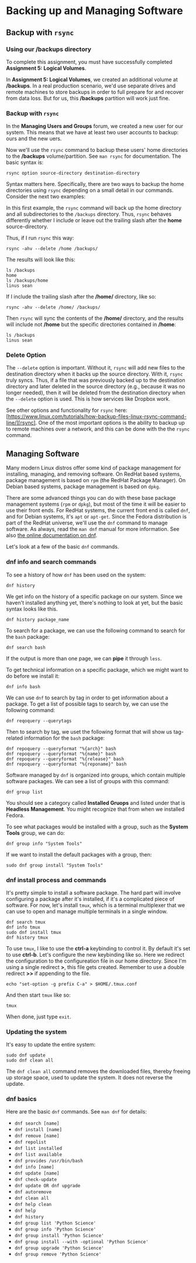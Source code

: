 # Backing up and Managing Software

## Backup with ``rsync``

### Using our /backups directory

To complete this assignment, you must have successfully completed **Assignment 5: Logical Volumes**.

In **Assignment 5: Logical Volumes**, we created an additional volume at **/backups**. In a real production scenario, we'd use separate drives and remote machines to store backups in order to full prepare for and recover from data loss. But for us, this **/backups** partition will work just fine.

### Backup with ``rsync``

In the **Managing Users and Groups** forum, we created a new user for our system. This means that we have at least two user accounts to backup: ours and the new uers.

Now we'll use the ``rsync`` command to backup these users' home directories to the **/backups** volume/partition. See ``man rsync`` for documentation. The basic syntax is:

```
rsync option source-directory destination-directory
```

Syntax matters here. Specifically, there are two ways to backup the home directories using ``rsync`` depending on a small detail in our commands. Consider the next two examples:

In this first example, the ``rsync`` command will back up the home directory and all subdirectories to the ``/backups`` directory. Thus, ``rsync`` behaves differently whether I include or leave out the trailing slash after the **home** source-directory.

Thus, if I run ``rsync`` this way:

```
rsync -ahv --delete /home /backups/
```

The results will look like this:

```
ls /backups
home
ls /backups/home
linus sean
```

If I include the trailing slash after the **/home/** directory, like so:

```
rsync -ahv --delete /home/ /backups/
```

Then ``rsync`` will sync the contents of the **/home/** directory, and the results will include not **/home** but the specific directories contained in **/home**:

```
ls /backups
linus sean
```

### Delete Option

The ``--delete`` option is important. Without it, ``rsync`` will add new files to the destination directory when it backs up the source directory. With it, ``rsync`` truly syncs. Thus, if a file that was previously backed up to the destination directory and later deleted in the source directory (e.g., because it was no longer needed), then it will be deleted from the destination directory when the ``--delete`` option is used. This is how services like Dropbox work.

See other options and functionality for ``rsync`` here: [https://www.linux.com/tutorials/how-backup-files-linux-rsync-command-line/][rsync]. One of the most important options is the ability to backup up to remote machines over a network, and this can be done with the the ``rsync`` command.

[rsync]:https://www.linux.com/tutorials/how-backup-files-linux-rsync-command-line/

## Managing Software

Many modern Linux distros offer some kind of package management for installing, managing, and removing software. On RedHat based systems, package management is based on ``rpm`` (the RedHat Package Manager). On Debian based systems, package management is based on ``dpkg``.

There are some advanced things you can do with these base package management systems (``rpm`` or ``dpkg``), but most of the time it will be easier to use their front ends. For RedHat systems, the current front end is called ``dnf``, and for Debian systems, it's ``apt`` or ``apt-get``. Since the Fedora distribution is part of the RedHat universe, we'll use the ``dnf`` command to manage software. As always, read the ``man dnf`` manual for more information. See also [the online documentation on dnf][dnfdocs].

Let's look at a few of the basic ``dnf`` commands.

[dnfdocs]:https://dnf.readthedocs.io/en/latest/command_ref.html

### dnf info and search commands

To see a history of how ``dnf`` has been used on the system:

```
dnf history
```

We get info on the history of a specific package on our system. Since we haven't installed anything yet, there's nothing to look at yet, but the basic syntax looks like this.

```
dnf history package_name
```

To search for a package, we can use the following command to search for the ``bash`` package:

```
dnf search bash
```

If the output is more than one page, we can **pipe** it through ``less``.

To get technical information on a specific package, which we might want to do before we install it:

```
dnf info bash
```

We can use ``dnf`` to search by tag in order to get information about a package. To get a list of possible tags to search by, we can use the following command:

```
dnf reqoquery --querytags
```

Then to search by tag, we uset the following format that will show us tag-related information for the ``bash`` package:

```
dnf repoquery --queryformat "%{arch}" bash
dnf repoquery --queryformat "%{name}" bash
dnf repoquery --queryformat "%{release}" bash
dnf repoquery --queryformat "%{reponame}" bash
```

Software managed by ``dnf`` is organized into groups, which contain multiple software packages. We can see a list of groups with this command:

```
dnf group list
```

You should see a category called **Installed Gruops** and listed under that is **Headless Management**. You might recognize that from when we installed Fedora.

To see what packages would be installed with a group, such as the **System Tools** group, we can do:

```
dnf group info "System Tools"
```

If we want to install the default packages with a group, then:

```
sudo dnf group install "System Tools"
```

### dnf install process and commands

It's pretty simple to install a software package. The hard part will involve configuring a package after it's installed, if it's a complicated piece of software. For now, let's install ``tmux``, which is a terminal multiplexer that we can use to open and manage multiple terminals in a single window.

```
dnf search tmux
dnf info tmux
sudo dnf install tmux
dnf history tmux
```

To use ``tmux``, I like to use the **ctrl-a** keybinding to control it. By default it's set to use **ctrl-b**. Let's configure the new keybinding like so. Here we redirect the configuration to the configureation file in our home directory. Since I'm using a single redirect **>**, this file gets created. Remember to use a double redirect **>>** if appending to the file.

```
echo "set-option -g prefix C-a" > $HOME/.tmux.conf
```

And then start ``tmux`` like so:

```
tmux
```

When done, just type ``exit``.

### Updating the system

It's easy to update the entire system:

```
sudo dnf update
sudo dnf clean all
```

The ``dnf clean all`` command removes the downloaded files, thereby freeing up storage space, used to update the system. It does not reverse the update.

### dnf basics

Here are the basic ``dnf`` commands. See ``man dnf`` for details:

- ``dnf search [name]``
- ``dnf install [name]``
- ``dnf remove [name]``
- ``dnf repolist``
- ``dnf list installed``
- ``dnf list available``
- ``dnf provides /usr/bin/bash``
- ``dnf info [name]``
- ``dnf update [name]``
- ``dnf check-update``
- ``dnf update OR dnf upgrade``
- ``dnf autoremove``
- ``dnf clean all``
- ``dnf help clean``
- ``dnf help``
- ``dnf history``
- ``dnf group list 'Python Science'``
- ``dnf group info 'Python Science'``
- ``dnf group install 'Python Science'``
- ``dnf group install --with -optional 'Python Science'``
- ``dnf group upgrade 'Python Science'``
- ``dnf group remove 'Python Science'``

